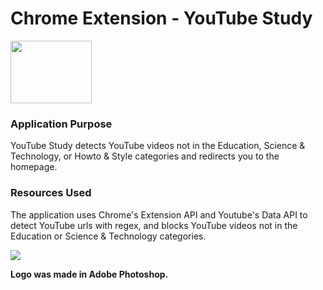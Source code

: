 # Chrome Extension - YouTube Study
<img src="https://github.com/erics98/ChromeExtension/blob/master/icon.png" width="130" height="100">

### Application Purpose
YouTube Study detects YouTube videos not in the Education, Science & Technology, or Howto & Style categories and redirects you to the homepage. 

### Resources Used
The application uses Chrome's Extension API and Youtube's Data API to detect YouTube urls with regex, and blocks YouTube videos not in the Education or Science & Technology categories.

<img src="https://github.com/eric60/YouTube-Study/blob/master/Youtube-Study-Chrome-Store.jpg">

**Logo was made in Adobe Photoshop.**
